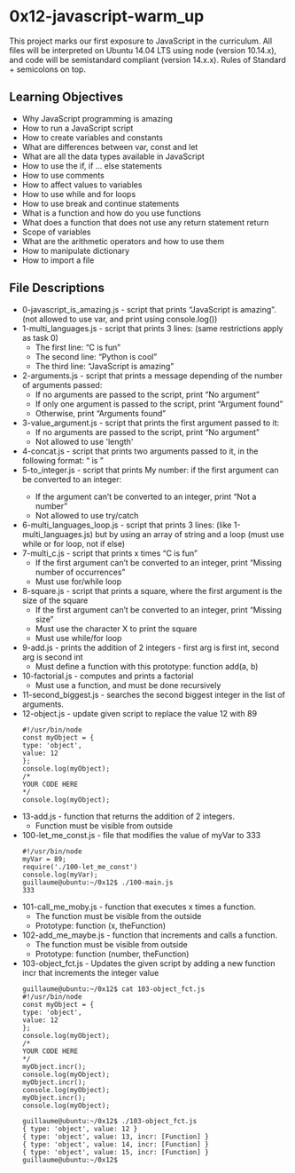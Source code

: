 # 0x12-javascript-warm_up

This project marks our first exposure to JavaScript in the curriculum. All files will be interpreted on Ubuntu 14.04 LTS using node (version 10.14.x), and code will be semistandard compliant (version 14.x.x). Rules of Standard + semicolons on top.


## Learning Objectives

* Why JavaScript programming is amazing
* How to run a JavaScript script
* How to create variables and constants
* What are differences between var, const and let
* What are all the data types available in JavaScript
* How to use the if, if ... else statements
* How to use comments
* How to affect values to variables
* How to use while and for loops
* How to use break and continue statements
* What is a function and how do you use functions
* What does a function that does not use any return statement return
* Scope of variables
* What are the arithmetic operators and how to use them
* How to manipulate dictionary
* How to import a file


## File Descriptions

* 0-javascript_is_amazing.js - script that prints “JavaScript is amazing”. (not allowed to use var, and print using console.log())
* 1-multi_languages.js - script that prints 3 lines: (same restrictions apply as task 0)
    * The first line: “C is fun”
    * The second line: “Python is cool”
    * The third line: “JavaScript is amazing”
* 2-arguments.js - script that prints a message depending of the number of arguments passed:
    * If no arguments are passed to the script, print “No argument”
    * If only one argument is passed to the script, print “Argument found”
    * Otherwise, print “Arguments found”
* 3-value_argument.js - script that prints the first argument passed to it:
    * If no arguments are passed to the script, print “No argument”
    * Not allowed to use 'length'
* 4-concat.js - script that prints two arguments passed to it, in the following format: “ is ”
* 5-to_integer.js - script that prints My number: <first argument converted in integer> if the first argument can be converted to an integer:
    * If the argument can’t be converted to an integer, print “Not a number”
    * Not allowed to use try/catch
* 6-multi_languages_loop.js - script that prints 3 lines: (like 1-multi_languages.js) but by using an array of string and a loop (must use while or for loop, not if else)
* 7-multi_c.js - script that prints x times “C is fun”
    * If the first argument can’t be converted to an integer, print “Missing number of occurrences”
    * Must use for/while loop
* 8-square.js - script that prints a square, where the first argument is the size of the square
    * If the first argument can’t be converted to an integer, print “Missing size”
    * Must use the character X to print the square
    * Must use while/for loop
* 9-add.js - prints the addition of 2 integers - first arg is first int, second arg is second int
    * Must define a function with this prototype: function add(a, b)
* 10-factorial.js - computes and prints a factorial
    * Must use a function, and must be done recursively
* 11-second_biggest.js - searches the second biggest integer in the list of arguments.
* 12-object.js - update given script to replace the value 12 with 89
    ```
    #!/usr/bin/node
    const myObject = {
    type: 'object',
    value: 12
    };
    console.log(myObject);
    /*
    YOUR CODE HERE
    */
    console.log(myObject);
    ```
* 13-add.js - function that returns the addition of 2 integers.
    * Function must be visible from outside
* 100-let_me_const.js - file that modifies the value of myVar to 333
    ```
    #!/usr/bin/node
    myVar = 89;
    require('./100-let_me_const')
    console.log(myVar);
    guillaume@ubuntu:~/0x12$ ./100-main.js
    333
    ```
* 101-call_me_moby.js - function that executes x times a function.
    * The function must be visible from the outside
    * Prototype: function (x, theFunction)
* 102-add_me_maybe.js - function that increments and calls a function.
    * The function must be visible from outside
    * Prototype: function (number, theFunction)
* 103-object_fct.js - Updates the given script by adding a new function incr that increments the integer value
    ```
    guillaume@ubuntu:~/0x12$ cat 103-object_fct.js
    #!/usr/bin/node
    const myObject = {
    type: 'object',
    value: 12
    };
    console.log(myObject);
    /*
    YOUR CODE HERE
    */
    myObject.incr();
    console.log(myObject);
    myObject.incr();
    console.log(myObject);
    myObject.incr();
    console.log(myObject);

    guillaume@ubuntu:~/0x12$ ./103-object_fct.js 
    { type: 'object', value: 12 }
    { type: 'object', value: 13, incr: [Function] }
    { type: 'object', value: 14, incr: [Function] }
    { type: 'object', value: 15, incr: [Function] }
    guillaume@ubuntu:~/0x12$ 
    ```
